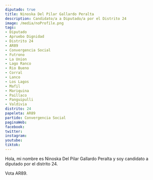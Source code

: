 ```yaml
---
diputado: true
title: Ninoska Del Pilar Gallardo Peralta
description: Candidato/a a Diputado/a por el Distrito 24
image: /media/noProfile.png
tags:
- Diputado
- Apruebo Dignidad
- Distrito 24
- AR89
- Convergencia Social
- Futrono
- La Union
- Lago Ranco
- Rio Bueno
- Corral
- Lanco
- Los Lagos
- Mafil
- Mariquina
- Paillaco
- Panguipulli
- Valdivia
distrito: 24
papeleta: AR89
partido: Convergencia Social
paginaWeb:
facebook:
twitter:
instagram:
youtube:
tiktok:
---
```

Hola, mi nombre es Ninoska Del Pilar Gallardo Peralta y soy candidato a diputado por el distrito 24.

Vota AR89.